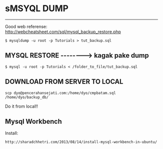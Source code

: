 # sMSYQL DUMP
-----------
Good web referense: http://webcheatsheet.com/sql/mysql_backup_restore.php

    $ mysqldump -u root -p Tutorials > tut_backup.sql

MYSQL RESTORE  --------> kagak pake dump
-------------
    $ mysql -u root -p Tutorials < /folder_to_file/tut_backup.sql

DOWNLOAD FROM SERVER TO LOCAL
-----------------------------
    scp dyo@pencerahansejati.com:/home/dyo/cmpbatam.sql /home/dyo/backup_db/

Do it from local!!    

Mysql Workbench
---------------

Install:	

	http://sharadchhetri.com/2013/08/14/install-mysql-workbench-in-ubuntu/

